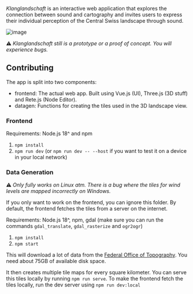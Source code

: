 _Klanglandschaft_ is an interactive web application that explores the connection between sound and cartography and invites users to express their individual perception of the Central Swiss landscape through sound. 

![image](https://github.com/dorianzgraggen/hslu-stuw1/assets/39463388/87babeb2-24ea-4052-ade0-99c418a8c608)


:warning: _Klanglandschaft still is a prototype or a proof of concept. You will experience bugs._

## Contributing

The app is split into two components:
- frontend: The actual web app. Built using Vue.js (UI), Three.js (3D stuff) and Rete.js (Node Editor).
- datagen: Functions for creating the tiles used in the 3D landscape view.

### Frontend
Requirements: Node.js 18^ and npm

1. `npm install`
2. `npm run dev` (or `npm run dev -- --host` if you want to test it on a device in your local network)


### Data Generation

:warning: _Only fully works on Linux atm. There is a bug where the tiles for wind levels are mapped incorrectly on Windows._

If you only want to work on the frontend, you can ignore this folder. By default, the frontend fetches the tiles from a server on the internet.

Requirements: Node.js 18^, npm, gdal (make sure you can run the commands `gdal_translate`, `gdal_rasterize` and `ogr2ogr`)

1. `npm install`
2. `npm start`

This will download a lot of data from the [Federal Office of Topography](https://www.swisstopo.admin.ch/). You need about 75GB of available disk space.

It then creates multiple tile maps for every square kilometer. You can serve this tiles locally by running `npm run serve`. To make the frontend fetch the tiles locally, run the dev server using `npm run dev:local`
